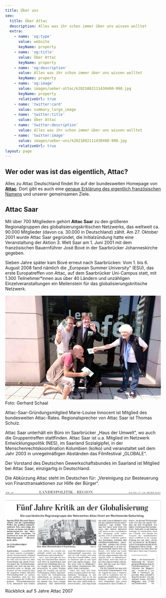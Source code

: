 ```yaml
---
title: Über uns
seo:
  title: Über Attac
  description: Alles was ihr schon immer über uns wissen wolltet
  extra:
    - name: 'og:type'
      value: website
      keyName: property
    - name: 'og:title'
      value: Über Attac
      keyName: property
    - name: 'og:description'
      value: Alles was ihr schon immer über uns wissen wolltet
      keyName: property
    - name: 'og:image'
      value: images/ueber-attac/k2021082111430400-990.jpg
      keyName: property
      relativeUrl: true
    - name: 'twitter:card'
      value: summary_large_image
    - name: 'twitter:title'
      value: Über Attac
    - name: 'twitter:description'
      value: Alles was ihr schon immer über uns wissen wolltet
    - name: 'twitter:image'
      value: images/ueber-uns/k2021082111430400-990.jpg
      relativeUrl: true
layout: page
---
```

## Wer oder was ist das eigentlich, Attac?

Alles zu Attac Deutschland findet Ihr auf der bundesweiten Homepage von [**Attac**](www.attac.de). Dort gibt es auch eine [genaue Erklärung des eigentlich französischen Namens](https://www.attac.de/was-ist-attac) und unserer gemeinsamen Ziele.

## Attac Saar

Mit über 700 Mitgliedern gehört **Attac Saar** zu den größeren Regionalgruppen des globalisierungskritischen Netzwerks, das weltweit ca. 90.000 Mitglieder (davon ca. 30.000 in Deutschland) zählt. Am 27. Oktober 2001 wurde Attac Saar gegründet, die Initialzündung hatte eine Veranstaltung der Aktion 3. Welt Saar am 1. Juni 2001 mit dem französischen Bauernführer José Bové in der Saarbrücker Johanneskirche gegeben.

Sieben Jahre später kam Bové erneut nach Saarbrücken: Vom 1. bis 6. August 2008 fand nämlich die „European Summer University“ (ESU), das erste Europatreffen von Attac, auf dem Saarbrücker Uni-Campus statt, mit 1.300 Teilnehmer\*innen aus über 40 Ländern und unzähligen Einzelveranstaltungen ein Meilenstein für das globalisierungskritische Netzwerk.

![Attak in Aktion](/ueber-attac/images/k2021082111430400-990.jpg)
Foto: Gerhard Schaal

Attac-Saar-Gründungsmitglied Marie-Louise Innocent ist Mitglied des bundesweiten Attac-Rates. Regionalsprecher von Attac Saar ist Thomas Schulz.

Attac Saar unterhält ein Büro im Saarbrücker „Haus der Umwelt“, wo auch die Gruppentreffen stattfinden. Attac Saar ist u.a. Mitglied im Netzwerk Entwicklungspolitik (NES), im Saarland Sozialgipfel, in der Menschenrechtskoordination Kolumbien (kolko) und veranstaltet seit dem Jahr 2003 in unregelmäßigen Abständen das Filmfestival „GLOBALE“.

Der Vorstand des Deutschen Gewerkschaftsbundes im Saarland ist Mitglied bei Attac Saar, einzigartig in Deutschland.

Die Abkürzung Attac steht im Deutschen für: „Vereinigung zur Besteuerung von Finanztransaktionen zur Hilfe der Bürger“.

![5 Jahre Attac](images/5-jahre-attac.png)
Rückblick auf 5 Jahre Attac 2007
